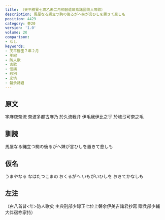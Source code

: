 ```yaml
---
title: （天平勝寳七歳乙未二月相替遣筑紫諸國防人等歌）
description: 馬屋なる縄立つ駒の後るがへ妹が言ひしを置きて悲しも
position: 4429
category: 巻20
version: '1.0'
volume: 20
comparison:
- なし
keywords:
- 天平勝宝７年２月
- 年紀
- 防人歌
- 古歌
- 伝誦
- 悲別
- 恋情
- 磐余諸君
---
```


## 原文

宇麻夜奈流 奈波多都古麻乃 於久流我弁 伊毛我伊比之乎 於岐弖可奈之毛

## 訓読

馬屋なる縄立つ駒の後るがへ妹が言ひしを置きて悲しも

## 仮名

うまやなる なはたつこまの おくるがへ いもがいひしを おきてかなしも

## 左注

（右八首昔<年>防人歌矣 主典刑部少録正七位上磐余伊美吉諸君抄寫 贈兵部少輔大伴宿祢家持）
